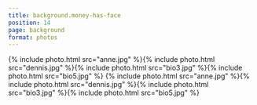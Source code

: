 ```yaml
---
title: background.money-has-face
position: 14
page: background
format: photos
---
```


{% include photo.html src="anne.jpg" %}{% include photo.html src="dennis.jpg" %}{% include photo.html src="bio3.jpg" %}{% include photo.html src="bio5.jpg" %}
{% include photo.html src="anne.jpg" %}{% include photo.html src="dennis.jpg" %}{% include photo.html src="bio3.jpg" %}{% include photo.html src="bio5.jpg" %}
